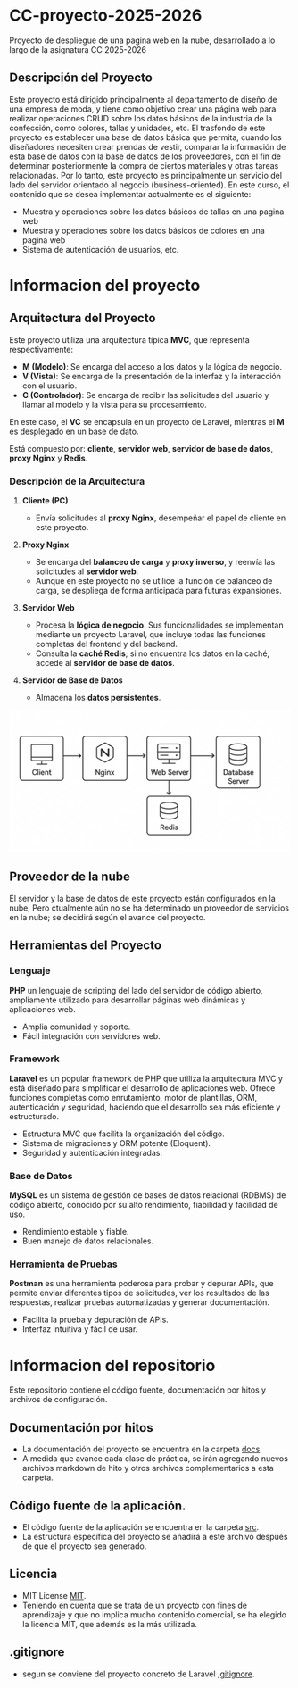 # CC-proyecto-2025-2026
Proyecto de despliegue de una pagina web en la nube, desarrollado a lo largo de la asignatura CC 2025-2026

## Descripción del Proyecto
Este proyecto está dirigido principalmente al departamento de diseño de una empresa de moda, y tiene como objetivo crear una 
página web para realizar operaciones CRUD sobre los datos básicos de la industria de la confección, como colores, tallas y unidades, etc.
El trasfondo de este proyecto es establecer una base de datos básica que permita, cuando los diseñadores necesiten crear prendas de vestir, comparar la información de esta base de datos con la base de datos de los proveedores, con el fin de determinar posteriormente la compra de ciertos materiales y otras tareas relacionadas.
Por lo tanto, este proyecto es principalmente un servicio del lado del servidor orientado al negocio (business-oriented). En este curso, el contenido que se desea implementar actualmente es el siguiente:

- Muestra y operaciones sobre los datos básicos de tallas en una pagina web
- Muestra y operaciones sobre los datos básicos de colores en una pagina web
- Sistema de autenticación de usuarios, etc.


# Informacion del proyecto


## Arquitectura del Proyecto
Este proyecto utiliza una arquitectura típica **MVC**, que representa respectivamente:  

- **M (Modelo)**: Se encarga del acceso a los datos y la lógica de negocio.  
- **V (Vista)**: Se encarga de la presentación de la interfaz y la interacción con el usuario.  
- **C (Controlador)**: Se encarga de recibir las solicitudes del usuario y llamar al modelo y la vista para su procesamiento.

En este caso, el **VC** se encapsula en un proyecto de Laravel, mientras el **M** es desplegado en un base de dato.

Está compuesto por: **cliente**, **servidor web**, **servidor de base de datos**, **proxy Nginx** y **Redis**.

### Descripción de la Arquitectura

1. **Cliente (PC)**  
   - Envía solicitudes al **proxy Nginx**, desempeñar el papel de cliente en este proyecto.

2. **Proxy Nginx**  
   - Se encarga del **balanceo de carga** y **proxy inverso**, y reenvía las solicitudes al **servidor web**.
   - Aunque en este proyecto no se utilice la función de balanceo de carga, se despliega de forma anticipada para futuras expansiones.

3. **Servidor Web**  
   - Procesa la **lógica de negocio**. Sus funcionalidades se implementan mediante un proyecto Laravel, que incluye todas las funciones completas del frontend y del backend. 
   - Consulta la **caché Redis**; si no encuentra los datos en la caché, accede al **servidor de base de datos**.

4. **Servidor de Base de Datos**  
   - Almacena los **datos persistentes**.

![Arquitectura del Proyecto](/docs/imgs/estructura-proyecto.png)


## Proveedor de la nube
El servidor y la base de datos de este proyecto están configurados en la nube, Pero ctualmente aún no se ha determinado un proveedor de servicios en la nube; 
se decidirá según el avance del proyecto.


## Herramientas del Proyecto

### Lenguaje
**PHP**  un lenguaje de scripting del lado del servidor de código abierto, ampliamente utilizado para desarrollar páginas web dinámicas y aplicaciones web.

- Amplia comunidad y soporte.  
- Fácil integración con servidores web.  

### Framework
**Laravel** es un popular framework de PHP que utiliza la arquitectura MVC y está diseñado para simplificar el desarrollo de aplicaciones web. Ofrece funciones completas como enrutamiento, motor de plantillas, ORM, autenticación y seguridad, haciendo que el desarrollo sea más eficiente y estructurado.

- Estructura MVC que facilita la organización del código.  
- Sistema de migraciones y ORM potente (Eloquent).  
- Seguridad y autenticación integradas.

### Base de Datos
**MySQL** es un sistema de gestión de bases de datos relacional (RDBMS) de código abierto, conocido por su alto rendimiento, fiabilidad y facilidad de uso.

- Rendimiento estable y fiable.  
- Buen manejo de datos relacionales.

### Herramienta de Pruebas
**Postman** es una herramienta poderosa para probar y depurar APIs, que permite enviar diferentes tipos de solicitudes, ver los resultados de las respuestas, realizar pruebas automatizadas y generar documentación.

- Facilita la prueba y depuración de APIs.  
- Interfaz intuitiva y fácil de usar.



# Informacion del repositorio
Este repositorio contiene el código fuente, documentación por hitos y archivos de configuración.


## Documentación por hitos
- La documentación del proyecto se encuentra en la carpeta [docs](docs/).
- A medida que avance cada clase de práctica, se irán agregando nuevos archivos markdown de hito y otros archivos complementarios a esta carpeta.


## Código fuente de la aplicación.
- El código fuente de la aplicación se encuentra en la carpeta [src](src/).
- La estructura específica del proyecto se añadirá a este archivo después de que el proyecto sea generado.


## Licencia
- MIT License [MIT](LICENSE).
- Teniendo en cuenta que se trata de un proyecto con fines de aprendizaje y que no implica mucho contenido comercial, 
se ha elegido la licencia MIT, que además es la más utilizada.


## .gitignore
- segun se conviene del proyecto concreto de Laravel [.gitignore](.gitignore).

